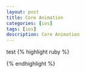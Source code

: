 ```yaml
---
layout: post
title: Core Animation
categories: [ios]
tags: [ios]
description: Core Animation
---
```



test
{% highlight ruby %}



{% endhighlight %}


